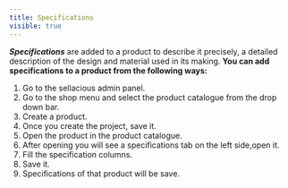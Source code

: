 ```yaml
---
title: Specifications
visible: true
---
```


_**Specifications**_ are added to a product to describe it precisely, a detailed description of the design and material used in its making.
**You can add specifications to a product from the following ways:**

1. Go to the sellacious admin panel.
2. Go to the shop menu and select the product catalogue from the drop down bar.
3. Create a product.
4. Once you create the project, save it.
5. Open the product in the product catalogue.
6. After opening you will see a specifications tab on the left side,open it.
7. Fill the specification columns.
8. Save it.
9. Specifications of that product will be save.
